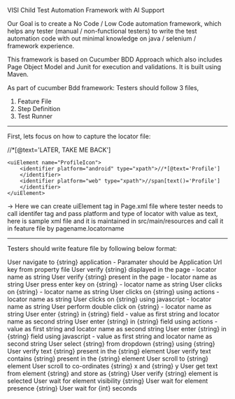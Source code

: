 VISI Child Test Automation Framework with AI Support

Our Goal is to create a No Code / Low Code automation framework, which helps any tester (manual / non-functional testers) to write the test automation code with out minimal knowledge on java / selenium / framework experience.

This framework is based on Cucumber BDD Approach which also includes Page Object Model and Junit for execution and validations. It is built using Maven.

As part of cucumber Bdd framework:
Testers should follow 3 files,
  1. Feature File
  2. Step Definition
  3. Test Runner

-------------------------------------------------------------

First, lets focus on how to capture the locator file:

<?xml version="1.0" encoding="UTF-8"?>
<uiElements>
	<uiElement name="TakeMeBackButton">
		<identifier platform="web" type="xpath">//*[@text='LATER, TAKE ME BACK']
		</identifier>
	</uiElement>

	<uiElement name="ProfileIcon">
		<identifier platform="android" type="xpath">//*[@text='Profile']
		</identifier>
		<identifier platform="web" type="xpath">//span[text()='Profile']
		</identifier>
	</uiElement>
</uiElements>

-> Here we can create uiElement tag in Page.xml file where tester needs to call identifer tag and pass platform and type of locator with value as text, here is sample xml file and it is maintained in src/main/resources and call it in feature file by pagename.locatorname

-------------------------------------------------------------

Testers should write feature file by following below format:

User navigate to {string} application                                       - Paramater should be Application Url key from property file
User verify {string} displayed in the page                                  - locator name as string
User verify {string} present in the page                                    - locator name as string
User press enter key on {string}                                            - locator name as string
User clicks on {string}                                                     - locator name as string 
User clicks on {string} using actions                                       - locator name as string
User clicks on {string} using javascript                                    - locator name as string
User perform double click on {string}                                       - locator name as string 
User enter {string} in {string} field                                       - value as first string and locator name as second string
User enter {string} in {string} field using actions                         - value as first string and locator name as second string
User enter {string} in {string} field using javascript                      - value as first string and locator name as second string
User select {string} from dropdown {string} using {string}                 
User verify text {string} present in the {string} element
User verify text contains {string} present in the {string} element
User scroll to {string} element
User scroll to co-ordinates {string} x and {string} y
User get text from element {string} and store as {string}
User verify {string} element is selected
User wait for element visibility {string}
User wait for element presence {string}
User wait for {int} seconds
